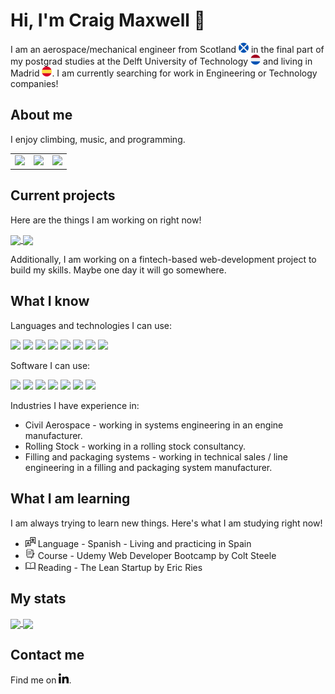 # Hi, I'm Craig Maxwell 👋

I am an aerospace/mechanical engineer from Scotland ![](icons/scotland.png) in the final part of my postgrad studies at the Delft University of Technology ![](icons/netherlands.png) and living in Madrid ![](icons/spain.png).
I am currently searching for work in Engineering or Technology companies!

## About me
I enjoy climbing, music, and programming.

<table>
  <tr>
    <td><img src="https://media.giphy.com/media/5b3DXfJmoOddGdHu9H/source.gif" height="200px"></td>
    <td><img src="https://media.giphy.com/media/Jy10vldGH9OSY/source.gif" height="200px"></td>
    <td><img src="https://media.giphy.com/media/LmNwrBhejkK9EFP504/giphy.gif" height="200px"></td>
  </tr>
 </table>

## Current projects
Here are the things I am working on right now!

<a href="https://github.com/craigmax-dev/Integrated-Model-Predictive-Fuzzy-Control-for-Disaster-Victim-Detection-Path-Planning-in-MATLAB">
  <img align="center" src="https://github-readme-stats.vercel.app/api/pin/?username=craigmax-dev&repo=Integrated-Model-Predictive-Fuzzy-Control-for-Disaster-Victim-Detection-Path-Planning-in-MATLAB" />
</a>
<a href="https://github.com/craigmax-dev/The-Web-Developer-Bootcamp-Projects">
  <img align="center" src="https://github-readme-stats.vercel.app/api/pin/?username=craigmax-dev&repo=The-Web-Developer-Bootcamp-Projects" />
</a>

Additionally, I am working on a fintech-based web-development project to build my skills. Maybe one day it will go somewhere.

## What I know

Languages and technologies I can use:

<!-- Code -->
![](https://img.shields.io/badge/code-python-brightgreen?logo=python&logoColor=white)
![](https://img.shields.io/badge/code-c-brightgreen?logo=c&logoColor=white)
![](https://img.shields.io/badge/code-html-brightgreen?logo=html5&logoColor=white)
![](https://img.shields.io/badge/code-css-brightgreen?logo=css3&logoColor=white)
![](https://img.shields.io/badge/code-javascript-brightgreen?logo=javascript&logoColor=white)
![](https://img.shields.io/badge/code-r-brightgreen?logo=r&logoColor=white)
![](https://img.shields.io/badge/code-vba-brightgreen?logo=microsoft&logoColor=white)
![](https://img.shields.io/badge/database-mysql-brightgreen?logo=mysql&logoColor=white)

Software I can use:

<!-- Software -->
![](https://img.shields.io/badge/software-ptc%20creo-brightgreen)
![](https://img.shields.io/badge/software-ansys%20fluent-brightgreen?logo=ansys&logoColor=white)
![](https://img.shields.io/badge/software-matlab-brightgreen?logo=mathworks&logoColor=white)
![](https://img.shields.io/badge/software-simulink-brightgreen?logo=mathworks&logoColor=white)
![](https://img.shields.io/badge/software-ibm%20doors-brightgreen?logo=ibm&logoColor=white)
![](https://img.shields.io/badge/software-latex-brightgreen?logo=latex&logoColor=white)
![](https://img.shields.io/badge/software-microsoft%20office-brightgreen?logo=microsoft-office&logoColor=white)

<!-- Unused
![](https://img.shields.io/badge/software-vampire-brightgreen)
![](https://img.shields.io/badge/software-qgis-brightgreen?logo=qgis&logoColor=white)
-->

Industries I have experience in:

<!-- Industries -->
* Civil Aerospace - working in systems engineering in an engine manufacturer.
* Rolling Stock - working in a rolling stock consultancy.
* Filling and packaging systems - working in technical sales / line engineering in a filling and packaging system manufacturer.

## What I am learning

I am always trying to learn new things. 
Here's what I am studying right now!

* ![](icons/translator.png) Language - Spanish - Living and practicing in Spain
* ![](icons/notebook.png) Course - Udemy Web Developer Bootcamp by Colt Steele
* ![](icons/book.png) Reading - The Lean Startup by Eric Ries

## My stats

<a href="https://github.com/craigmax-dev/">
  <img align="center" src="https://github-readme-stats.vercel.app/api?username=craigmax-dev&show_icons=true&theme=radical" />
</a>
<a href="https://github.com/craigmax-dev/">
  <img align="center" src="https://github-readme-stats.vercel.app/api/top-langs/?username=craigmax-dev&layout=compact&theme=radical" />
</a>


## Contact me

Find me on [![LinkedIn](icons/linkedin.png)](https://www.linkedin.com/in/craigmax/).

<!--
Awesome profiles: https://github.com/abhisheknaiidu/awesome-github-profile-readme
-->

